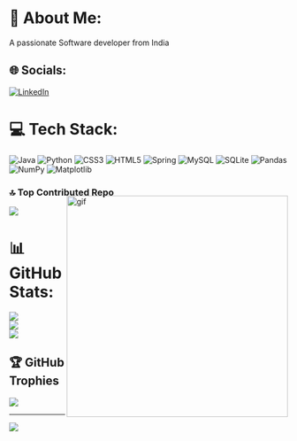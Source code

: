 # 💫 About Me:
A passionate Software developer from India<br>


## 🌐 Socials:
[![LinkedIn](https://img.shields.io/badge/LinkedIn-%230077B5.svg?logo=linkedin&logoColor=white)](https://linkedin.com/in/siddharthchauhan038) 

# 💻 Tech Stack:
![Java](https://img.shields.io/badge/java-%23ED8B00.svg?style=for-the-badge&logo=openjdk&logoColor=white) ![Python](https://img.shields.io/badge/python-3670A0?style=for-the-badge&logo=python&logoColor=ffdd54) ![CSS3](https://img.shields.io/badge/css3-%231572B6.svg?style=for-the-badge&logo=css3&logoColor=white) ![HTML5](https://img.shields.io/badge/html5-%23E34F26.svg?style=for-the-badge&logo=html5&logoColor=white) ![Spring](https://img.shields.io/badge/spring-%236DB33F.svg?style=for-the-badge&logo=spring&logoColor=white) ![MySQL](https://img.shields.io/badge/mysql-%2300000f.svg?style=for-the-badge&logo=mysql&logoColor=white) ![SQLite](https://img.shields.io/badge/sqlite-%2307405e.svg?style=for-the-badge&logo=sqlite&logoColor=white) ![Pandas](https://img.shields.io/badge/pandas-%23150458.svg?style=for-the-badge&logo=pandas&logoColor=white) ![NumPy](https://img.shields.io/badge/numpy-%23013243.svg?style=for-the-badge&logo=numpy&logoColor=white) ![Matplotlib](https://img.shields.io/badge/Matplotlib-%23ffffff.svg?style=for-the-badge&logo=Matplotlib&logoColor=black)

### 🔝 Top Contributed Repo

<img align="right" src="https://github.com/Siddharth038/Siddharth038/assets/144778638/1c859025-86a2-4b8b-bed6-8e64f62b5186" alt="gif" width="400" style="margin-top: -20px;">

![](https://github-contributor-stats.vercel.app/api?username=Siddharth038&limit=5&theme=dark&combine_all_yearly_contributions=true)



# 📊 GitHub Stats:
![](https://github-readme-stats.vercel.app/api?username=Siddharth038&theme=dark&hide_border=false&include_all_commits=false&count_private=false)<br/>
![](https://github-readme-streak-stats.herokuapp.com/?user=Siddharth038&theme=dark&hide_border=false)<br/>
![](https://github-readme-stats.vercel.app/api/top-langs/?username=Siddharth038&theme=dark&hide_border=false&include_all_commits=false&count_private=false&layout=compact)

## 🏆 GitHub Trophies
![](https://github-profile-trophy.vercel.app/?username=Siddharth038&theme=radical&no-frame=false&no-bg=true&margin-w=4)


---
[![](https://visitcount.itsvg.in/api?id=Siddharth038&icon=0&color=0)](https://visitcount.itsvg.in)

<!-- Proudly created with GPRM ( https://gprm.itsvg.in ) -->
